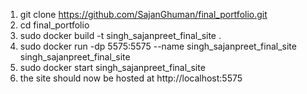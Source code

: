 1) git clone https://github.com/SajanGhuman/final_portfolio.git
2) cd final_portfolio
3) 	sudo docker build -t singh_sajanpreet_final_site .
4) sudo docker run -dp 5575:5575 --name singh_sajanpreet_final_site singh_sajanpreet_final_site
5) sudo docker start singh_sajanpreet_final_site 
6) the site should now be hosted at http://localhost:5575
